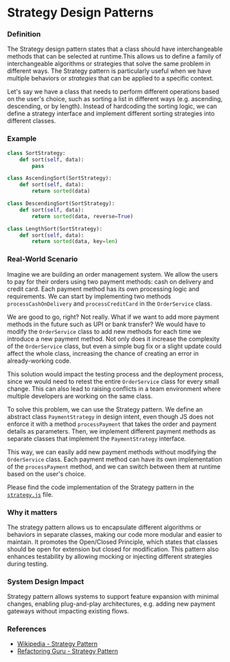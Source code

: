 # Strategy Design Patterns

### Definition

The Strategy design pattern states that a class should have interchangeable methods that can be selected at runtime.This allows us to define a family of interchangeable algorithms or strategies that solve the same problem in different ways. The Strategy pattern is particularly useful when we have multiple behaviors or _strategies_ that can be applied to a specific context.

Let's say we have a class that needs to perform different operations based on the user's choice, such as sorting a list in different ways (e.g. ascending, descending, or by length). Instead of hardcoding the sorting logic, we can define a strategy interface and implement different sorting strategies into different classes.

### Example

```python
class SortStrategy:
    def sort(self, data):
        pass

class AscendingSort(SortStrategy):
    def sort(self, data):
        return sorted(data)

class DescendingSort(SortStrategy):
    def sort(self, data):
        return sorted(data, reverse=True)

class LengthSort(SortStrategy):
    def sort(self, data):
        return sorted(data, key=len)
```

### Real-World Scenario

Imagine we are building an order management system. We allow the users to pay for their orders using two payment methods: cash on delivery and credit card. Each payment method has its own processing logic and requirements. We can start by implementing two methods `processCashOnDelivery` and `processCreditCard` in the `OrderService` class.

We are good to go, right? Not really. What if we want to add more payment methods in the future such as UPI or bank transfer? We would have to modify the `OrderService` class to add new methods for each time we introduce a new payment method. Not only does it increase the complexity of the `OrderService` class, but even a simple bug fix or a slight update could affect the whole class, increasing the chance of creating an error in already-working code.

This solution would impact the testing process and the deployment process, since we would need to retest the entire `OrderService` class for every small change. This can also lead to raising conflicts in a team environment where multiple developers are working on the same class.

To solve this problem, we can use the Strategy pattern. We define an abstract class `PaymentStrategy` in design intent, even though JS does not enforce it with a method `processPayment` that takes the order and payment details as parameters. Then, we implement different payment methods as separate classes that implement the `PaymentStrategy` interface.

This way, we can easily add new payment methods without modifying the `OrderService` class. Each payment method can have its own implementation of the `processPayment` method, and we can switch between them at runtime based on the user's choice.

Please find the code implementation of the Strategy pattern in the [`strategy.js`](./strategy.js) file.

### Why it matters

The strategy pattern allows us to encapsulate different algorithms or behaviors in separate classes, making our code more modular and easier to maintain. It promotes the Open/Closed Principle, which states that classes should be open for extension but closed for modification. This pattern also enhances testability by allowing mocking or injecting different strategies during testing.

### System Design Impact

Strategy pattern allows systems to support feature expansion with minimal changes, enabling plug-and-play architectures, e.g. adding new payment gateways without impacting existing flows.

### References

- [Wikipedia - Strategy Pattern](https://en.wikipedia.org/wiki/Strategy_pattern)
- [Refactoring Guru - Strategy Pattern](https://refactoring.guru/design-patterns/strategy)
